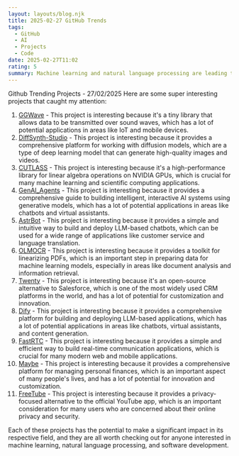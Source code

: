 ```yaml
---
layout: layouts/blog.njk
title: 2025-02-27 GitHub Trends
tags:
  - GitHub
  - AI
  - Projects
  - Code
date: 2025-02-27T11:02
rating: 5
summary: Machine learning and natural language processing are leading the charge with top projects like **GGWave**, **DiffSynth-Studio**, and **CUTLASS**, which are making waves in data transmission, image and video generation, and linear algebra on NVIDIA GPUs, while other projects like **GenAI_Agents**, **AstrBot**, and **Dify** are building intelligent AI systems, simple chatbots, and comprehensive LLM-based application platforms, and with over 74,000 stars, **Dify** is a standout, showcasing the power of open-source innovation, with each project having the potential to make a significant impact in their respective fields.
---
```

Github Trending Projects - 27/02/2025
Here are some super interesting projects that caught my attention:
1. [GGWave](https://github.com/ggerganov/ggwave "Tiny data-over-sound library with 4,810 stars") - This project is interesting because it's a tiny library that allows data to be transmitted over sound waves, which has a lot of potential applications in areas like IoT and mobile devices.
2. [DiffSynth-Studio](https://github.com/modelscope/DiffSynth-Studio "Enjoy the magic of Diffusion models with 7,024 stars") - This project is interesting because it provides a comprehensive platform for working with diffusion models, which are a type of deep learning model that can generate high-quality images and videos.
3. [CUTLASS](https://github.com/NVIDIA/cutlass "CUDA Templates for Linear Algebra Subroutines with 6,786 stars") - This project is interesting because it's a high-performance library for linear algebra operations on NVIDIA GPUs, which is crucial for many machine learning and scientific computing applications.
4. [GenAI_Agents](https://github.com/NirDiamant/GenAI_Agents "Tutorials and implementations for various Generative AI Agent techniques with 7,297 stars") - This project is interesting because it provides a comprehensive guide to building intelligent, interactive AI systems using generative models, which has a lot of potential applications in areas like chatbots and virtual assistants.
5. [AstrBot](https://github.com/Soulter/AstrBot "Easy-to-use LLM chatbot and development framework with 3,653 stars") - This project is interesting because it provides a simple and intuitive way to build and deploy LLM-based chatbots, which can be used for a wide range of applications like customer service and language translation.
6. [OLMOCR](https://github.com/allenai/olmocr "Toolkit for linearizing PDFs for LLM datasets/training with 1,284 stars") - This project is interesting because it provides a toolkit for linearizing PDFs, which is an important step in preparing data for machine learning models, especially in areas like document analysis and information retrieval.
7. [Twenty](https://github.com/twentyhq/twenty "Building a modern alternative to Salesforce with 25,717 stars") - This project is interesting because it's an open-source alternative to Salesforce, which is one of the most widely used CRM platforms in the world, and has a lot of potential for customization and innovation.
8. [Dify](https://github.com/langgenius/dify "Open-source LLM app development platform with 74,412 stars") - This project is interesting because it provides a comprehensive platform for building and deploying LLM-based applications, which has a lot of potential applications in areas like chatbots, virtual assistants, and content generation.
9. [FastRTC](https://github.com/freddyaboulton/fastrtc "Python library for real-time communication with 662 stars") - This project is interesting because it provides a simple and efficient way to build real-time communication applications, which is crucial for many modern web and mobile applications.
10. [Maybe](https://github.com/maybe-finance/maybe "The OS for your personal finances with 41,497 stars") - This project is interesting because it provides a comprehensive platform for managing personal finances, which is an important aspect of many people's lives, and has a lot of potential for innovation and customization.
11. [FreeTube](https://github.com/FreeTubeApp/FreeTube "Open Source YouTube app for privacy with 16,248 stars") - This project is interesting because it provides a privacy-focused alternative to the official YouTube app, which is an important consideration for many users who are concerned about their online privacy and security.

Each of these projects has the potential to make a significant impact in its respective field, and they are all worth checking out for anyone interested in machine learning, natural language processing, and software development.



